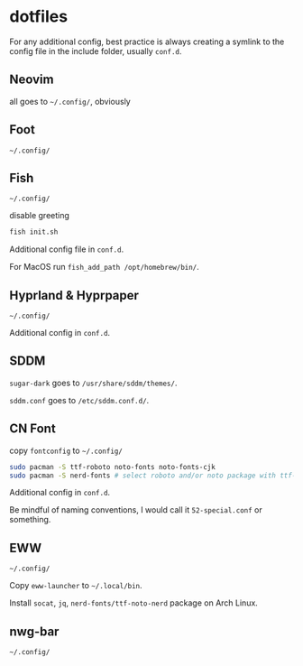 # dotfiles
For any additional config, best practice is always creating a symlink to the config file in the include folder, usually `conf.d`.
## Neovim
all goes to `~/.config/`, obviously
## Foot
`~/.config/`
## Fish
`~/.config/`

disable greeting
```sh
fish init.sh
```

Additional config file in `conf.d`.

For MacOS run `fish_add_path /opt/homebrew/bin/`.
## Hyprland & Hyprpaper
`~/.config/`

Additional config in `conf.d`.
## SDDM
`sugar-dark` goes to `/usr/share/sddm/themes/`.

`sddm.conf` goes to `/etc/sddm.conf.d/`.
## CN Font
copy `fontconfig` to `~/.config/`

```sh
sudo pacman -S ttf-roboto noto-fonts noto-fonts-cjk
sudo pacman -S nerd-fonts # select roboto and/or noto package with ttf-nerd-fonts-symbols
```

Additional config in `conf.d`.

Be mindful of naming conventions, I would call it `52-special.conf` or something.
## EWW
`~/.config/`

Copy `eww-launcher` to `~/.local/bin`.

Install `socat`, `jq`, `nerd-fonts/ttf-noto-nerd` package on Arch Linux.
## nwg-bar
`~/.config/`
